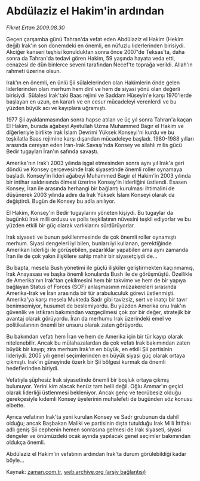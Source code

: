 # Abdülaziz el Hakim'in ardından

*Fikret Ertan 2009.08.30*

<tr><td class="metin" colspan="2" style="padding-top: 20px; padding-left: 5px; padding-right: 10px;">Geçen çarşamba günü Tahran'da vefat eden Abdülaziz el Hakim (Hekim değil) Irak'ın son dönemdeki en önemli, en nüfuzlu liderlerinden birisiydi. Akciğer kanseri teşhisi konulduktan sonra önce 2007'de Teksas'ta, daha sonra da Tahran'da tedavi gören Hakim, 59 yaşında hayata veda etti, cenazesi de dün binlerce seveni tarafından Necef'te toprağa verildi. Allah'ın rahmeti üzerine olsun.</td></tr><tr><td class="metin" colspan="2" style="padding-top: 20px; padding-left: 5px; padding-right: 10px;"><p> Irak'ın en önemli, en ünlü Şii sülalelerinden olan Hakimlerin önde gelen liderlerinden olan merhum hem dinî ve hem de siyasi yönü olan değerli birisiydi. Sülalesi Irak'taki Baas rejimi ve Saddam Hüseyin'e karşı 1970'lerde başlayan en uzun, en kararlı ve en cesur mücadeleyi verenlerdi ve bu yüzden büyük acı ve kayıplara uğramıştı.
<p> 1977 Şii ayaklanmasından sonra hapse atılan ve üç yıl sonra Tahran'a kaçan El Hakim, burada ağabeyi Ayetullah Uzma Muhammed Bagır el Hakim ve diğerleriyle birlikte Irak İslam Devrimi Yüksek Konseyi'ni kurdu ve bu teşkilatla Baas rejimine karşı dışarıdan mücadeleye başladı. 1980-1988 yılları arasında cereyan eden İran-Irak Savaşı'nda Konsey ve silahlı milis gücü Bedir tugayları İran'ın safında savaştı.
<p> Amerika'nın Irak'ı 2003 yılında işgal etmesinden sonra aynı yıl Irak'a geri döndü ve Konsey çerçevesinde Irak siyasetinde önemli roller oynamaya başladı. Konsey'in lideri ağabeyi Muhammed Bagir el Hakim'in 2003 yılında bir intihar saldırısında ölmesi üzerine Konsey'in liderliğini üstlendi. Esasen Konsey, İran ile arasında herhangi bir bağlantı kurulması ihtimalini de düşünerek 2003 yılında adını da Irak Yüksek İslam Konseyi olarak da değiştirdi. Bugün de Konsey bu adla anılıyor.
<p> El Hakim, Konsey'in Bedir tugaylarını yöneten kişiydi. Bu tugaylar da bugünkü Irak milli ordusu ve polis teşkilatının nüvesini teşkil ediyorlar ve bu yüzden etkili bir güç olarak varlıklarını sürdürüyorlar.
<p> Irak siyaseti ve bunun şekillenmesinde de çok önemli roller oynamıştı merhum. Siyasi dengeleri iyi bilen, bunları iyi kullanan, gerektiğinde Amerikan liderliği ile görüşebilen, pazarlıklar yapabilen ama aynı zamanda İran ile de çok yakın ilişkilere sahip mahir bir siyasetçiydi de...
<p> Bu bapta, mesela Bush yönetimi ile güçlü ilişkiler geliştirmekten kaçınmamış, Irak Anayasası ve başka önemli konularda Bush ile de görüşmüştü. Özellikle de Amerika'nın Irak'tan çekilmesini hem bir takvime ve hem de bir yapıya bağlayan Status of Forces (SOF) anlaşmasının müzakereleri sırasında Amerika-Irak ve İran arasında bir tür arabuluculuk görevi üstlenmişti. Amerika'ya karşı mesela Mukteda Sadr gibi tavizsiz, sert ve inatçı bir tavır benimsemiyor, husumet de beslemiyordu. Bu yüzden Amerika onu Irak'ın güvenlik ve istikrarı bakımından vazgeçilmesi çok zor bir değer, stratejik bir avantaj olarak görüyordu. İran da merhumu Irak üzerindeki emel ve politikalarının önemli bir unsuru olarak zaten görüyordu.
<p> Bu bakımdan vefatı hem İran ve hem de Amerika için bir tür kayıp olarak nitelenebilir. Ancak bu mülahazalardan da çok vefatı Irak bakımından zaten büyük bir kayıp; zira merhum Irak'ın en büyük, en etkili Şii partisinin lideriydi. 2005 yılı genel seçimlerinden en büyük siyasi güç olarak ortaya çıkmıştı. Irak'ın güneyinde özerk bir Şii bölgesi kurmak da önemli hedeflerinden biriydi.
<p> Vefatıyla şüphesiz Irak siyasetinde önemli bir boşluk ortaya çıkmış bulunuyor. Yerini kim alacak henüz tam belli değil. Oğlu Ammar'ın geçici olarak liderliği üstlenmesi bekleniyor. Ancak genç ve tecrübesiz olduğu gerekçesiyle kıdemli Konsey üyelerinin muhalefeti de bugünden söz konusu elbette.
<p> Ayrıca vefatının Irak'ta yeni kurulan Konsey ve Sadr grubunun da dahil olduğu; ancak Başbakan Maliki ve partisinin dışta tutulduğu Irak Milli İttifakı adlı geniş Şii cephenin hemen sonrasına gelmesi de Irak siyaseti, siyasi dengeler ve önümüzdeki ocak ayında yapılacak genel seçimler bakımından oldukça önemli.
<p> Abdülaziz el Hakim'in vefatının ardından Irak'ta durum görülebildiği kadar böyle... <br/></p></p></p></p></p></p></p></p></p></p></td></tr>

Kaynak: [zaman.com.tr](http://zaman.com.tr/yazar.do?yazino=886334), [web.archive.org (arşiv bağlantısı)](http://web.archive.org/web/20090906053159/http://www.zaman.com.tr:80/yazar.do?yazino=886334)
